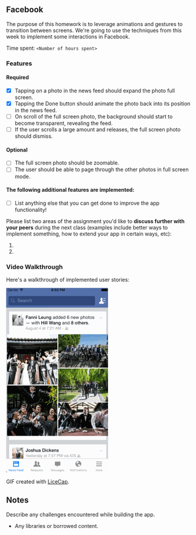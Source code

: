 ## Facebook

The purpose of this homework is to leverage animations and gestures to transition between screens. We're going to use the techniques from this week to implement some interactions in Facebook.

Time spent: `<Number of hours spent>`

### Features

#### Required

- [x] Tapping on a photo in the news feed should expand the photo full screen.
- [x] Tapping the Done button should animate the photo back into its position in the news feed.
- [ ] On scroll of the full screen photo, the background should start to become transparent, revealing the feed.
- [ ] If the user scrolls a large amount and releases, the full screen photo should dismiss.

#### Optional

- [ ] The full screen photo should be zoomable.
- [ ] The user should be able to page through the other photos in full screen mode.

#### The following **additional** features are implemented:

- [ ] List anything else that you can get done to improve the app functionality!

Please list two areas of the assignment you'd like to **discuss further with your peers** during the next class (examples include better ways to implement something, how to extend your app in certain ways, etc):

1. 
2. 

### Video Walkthrough 

Here's a walkthrough of implemented user stories:

<img src='https://github.com/quandnguyen/codepath/blob/master/week%205%20-%20facebook/week5-facebook.gif' title='Video Walkthrough' width='' alt='Video Walkthrough' />

GIF created with [LiceCap](http://www.cockos.com/licecap/).

## Notes

Describe any challenges encountered while building the app.

* Any libraries or borrowed content.
